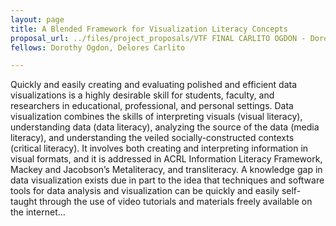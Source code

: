 ```yaml
---
layout: page
title: A Blended Framework for Visualization Literacy Concepts
proposal_url: ../files/project_proposals/VTF FINAL CARLITO OGDON - Dorothy Ogdon.pdf
fellows: Dorothy Ogdon, Delores Carlito

---
```


Quickly and easily creating and evaluating polished and efficient data visualizations is a highly desirable skill for students, faculty, and researchers in educational, professional, and personal settings. Data visualization combines the skills of interpreting visuals (visual literacy), understanding data (data literacy), analyzing the source of the data (media literacy), and understanding the veiled socially-constructed contexts (critical literacy). It involves both creating and interpreting information in visual formats, and it is addressed in ACRL Information Literacy Framework, Mackey and Jacobson’s Metaliteracy, and transliteracy. A knowledge gap in data visualization exists due in part to the idea that techniques and software tools for data analysis and visualization can be quickly and easily self-taught through the use of video tutorials and materials freely available on the internet...
